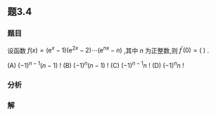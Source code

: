 ## 题3.4
### 题目
设函数 $f( x)  = ( {{\mathrm{e}}^{x} - 1}) ( {{\mathrm{e}}^{2x} - 2}) \cdots ( {{\mathrm{e}}^{nx} - n})$ ,其中 $n$ 为正整数,则 ${f}^{\prime }( 0)  = ( \;)$ .

(A) ${( -1) }^{n - 1}( {n - 1})$ ! (B) ${( -1) }^{n}( {n - 1})$ ! (C) ${( -1) }^{n - 1}n$ ! (D) ${( -1) }^{n}n$ !
### 分析

### 解